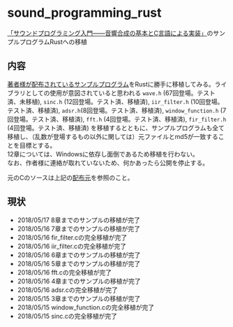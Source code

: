 # sound_programming_rust
[「サウンドプログラミング入門――音響合成の基本とC言語による実装」](https://www.amazon.co.jp/dp/4774155225)のサンプルプログラムRustへの移植

## 内容
[著者様が配布されているサンプルプログラム](http://floor13.sakura.ne.jp/book06/book06.html)をRustに勝手に移植してみる。ライブラリとしての使用が意図されていると思われる `wave.h` (67回登場。テスト済、未移植), `sinc.h` (12回登場。テスト済、移植済), `iir_filter.h` (10回登場。テスト済、移植済), `adsr.h`(8回登場。テスト済、移植済), `window_function.h` (7回登場。テスト済、移植済), `fft.h` (4回登場。テスト済、移植済), `fir_filter.h` (4回登場。テスト済、移植済) を移植するとともに、サンプルプログラムも全て移植し、（乱数が登場するもの以外に関しては）元ファイルとmd5が一致することを目標とする。  
12章については、Windowsに依存し面倒であるため移植を行わない。  
なお、作者様に連絡が取れていないため、何かあったら公開を停止する。

元のCのソースは上記の[配布元](http://floor13.sakura.ne.jp/book06/book06.html)を参照のこと。

## 現状

* 2018/05/17 8章までのサンプルの移植が完了
* 2018/05/16 7章までのサンプルの移植が完了
* 2018/05/16 fir_filter.cの完全移植が完了
* 2018/05/16 iir_filter.cの完全移植が完了
* 2018/05/16 6章までのサンプルの移植が完了
* 2018/05/16 5章までのサンプルの移植が完了
* 2018/05/16 fft.cの完全移植が完了
* 2018/05/16 4章までのサンプルの移植が完了
* 2018/05/16 adsr.cの完全移植が完了
* 2018/05/15 3章までのサンプルの移植が完了
* 2018/05/15 window_function.cの完全移植が完了
* 2018/05/15 sinc.cの完全移植が完了

